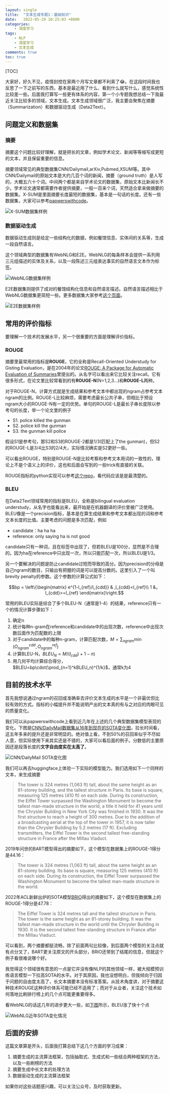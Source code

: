 ```yaml
---
layout: single
title:  "文本生成专题1：基础知识"
date:   2022-05-29 10:25:03 +0800
categories: 
    - 深度学习
tags: 
    - NLP
    - 深度学习
    - 文本生成
comments: true
toc: true
---
```


[TOC]

大家好，好久不见，疫情封控在家两个月写文章都不利索了😂。在这段时间我也反思了一下之前写的东西，基本是最近用了什么、看到什么就写什么，感觉系统性比较差一些。后面我打算写一些更有体系的内容，第一个小专题我想总结一下我最近关注比较多的领域，文本生成。文本生成领域很广泛，我主要会聚焦在摘要（Summarization）和数据驱动生成（Data2Text）。

## 问题定义和数据集

### 摘要

摘要这个问题比较好理解，就是把长的文章，例如学术论文、新闻等等缩写成更短的文本，并且保留重要的信息。

摘要领域常见的典型数据集CNN/Dailymail,arXiv,Pubmed,XSUM等。其中CNN/Dailymail的原始文本是大约几百个词的新闻，摘要（ground truth）是人写的，大概五六十个词。中间两个都是来自学术论文的数据集，原始文本比新闻长不少。学术论文通常都需要作者提供摘要，一般一百来个词，天然适合拿来做摘要的数据集。X-SUM是里面摘要长度最短的数据集，基本是一句话的长度。还有一些数据集，大家可以参考[papwerswithcode](https://paperswithcode.com/task/text-summarization)。

![X-SUM数据集样例](/assets/nlg/XSum.jpeg)

### 数据驱动生成
数据驱动生成则是给定一些结构化的数据，例如餐馆信息、实体间的关系等，生成一段自然语言。

这个领域典型的数据集有WebNLG和E2E。WebNLG的每条样本会提供一系列用三元组描述的实体及关系，以及一段陈述三元组表达事实的自然语言文本作为标签。

![WebNLG数据集样例](/assets/nlg/WebNLG.jpeg)

E2E数据集则提供了成对的餐馆结构化信息和自然语言描述。自然语言描述相比于WebNLG数据集更简短一些。更多数据集大家参考[这个页面](https://paperswithcode.com/task/data-to-text-generation)。

![E2E数据集样例](/assets/nlg/E2E.png)

## 常用的评价指标
要理解一个技术的发展水平，另一个很重要的方面是理解评价指标。

### ROUGE
摘要里最常用的指标是**ROUGE**，它的全称是Recall-Oriented Understudy for Gisting Evaluation，是在2004年的论文[ROUGE: A Package for Automatic Evaluation of Summaries](https://aclanthology.org/W04-1013/)里提出的。从名字可以看出来它比较关注recall。它有很多形式，在论文里比较常看到的有**ROUGE-N**(N=1,2,3...)和**ROUGE-L**两种。

对于ROUGE-N，计算方式就是生成结果和参考文本中都出现的ngram占参考文本ngram的比例。ROUGE-L比较麻烦，需要考虑最长公共子串，但相比于预设ngram大小的ROUGE-N有一定的优势。单句的ROUGE-L是最长子串长度除以参考句的长度，举一个论文里的例子

- S1. police killed the gunman
- S2. police kill the gunman
- S3. the gunman kill police

假设S1是参考句，那S2和S3的ROUGE-2都是1/3(匹配上了the gunman)，但S2的ROUGE-L是3/4比S3的2/4大，实际情况确实是S2更好一些。

可以看出ROUGE，特别是ROUGE-N是比较考察和参考文本用词的一致性的，理论上不是个语义上的评价，这也和后面会写到的一些trick有直接的关联。

ROUGE指标的python实现可以参考[这个repo](https://github.com/pltrdy/rouge "ROUGE in Python")，看代码应该是是最清楚的。

### BLEU
在Data2Text领域常用的指标是BLEU，全称是bilingual evaluation understudy，从名字也能看出来，最开始是在机器翻译的评价里被广泛使用。BLEU像是一个precision指标，基本是在算生成结果和参考文本都出现的词和参考文本长度的比值。主要考虑的问题是多次匹配，例如

- candidate：ha ha ha
- reference: only saying ha is not good

candidate只有一种词，且在标签中出现了，但若BLEU是100分，显然是不合理的。因为ha在reference中只出现一次，所以只能匹配一次，所以BLEU是1/3。

另一个要解决的问题是防止candidate过短而导致的高分。因为precision的分母是自己ngram的数目，只输出有把握的词是可以提高分数的。这里引入了一个叫brevity penalty的参数。这个参数的计算公式如下：

$$bp = \left\{\begin{matrix}
 e^{1-l_{ref}/l_{cdd}}  & ,l_{cdd}<l_{ref}\\
 1 &，l_{cdd}>=l_{ref}
\end{matrix}\right.$$

常用的BLEU实际是综合了多个BLEU-N（通常是1-4）的结果，reference只有一个的情况计算步骤如下：

1. 确定n
1. 统计每种n-gram在reference和candidate中的出现次数，reference中出现次数后面作为匹配数的上限
2. 对于candidate中的每种n-gram，计算匹配次数，$M = \sum_{ngram}\min(O_{ngram}^{cdd}, O_{ngram}^{ref})$
3. 计算BLEU-N，$BLEU_N=M/(l_{cdd})+1-n)$
4. 用几何平均计算综合得分，$BLEU=bp\cdot(\prod_{n=1}^kBLEU_n)^{1/k}$，通常k为4

## 目前的技术水平

首先我想说通过ngram的召回或准确率去评价文本生成的水平是一个非最优但比较有效的方式。指标的小幅提升并不能说明产出的文本真的有与之对应的肉眼可见的质量变化。

我们可以从papwerswithcode上看到近几年在上述的几个典型数据集模型表现的变化。下图是[CNN/DailyMail数据集从16年到现在的SOTA变化图](https://paperswithcode.com/sota/abstractive-text-summarization-on-cnn-daily "CNN/DailyMail SOTA变化图")，拉长时间看，这五年多来的提升还是非常明显的。绝对值上看，不到50%的召回率似乎不尽如人意，但实际使用下来其实还是不错的，大家可以看后面的例子。分数低的主要原因还是段落长度的**文字自由度实在太高了**。

![CNN/DailyMail SOTA变化图](/assets/nlg/cnn-performance.png)

我们可以再去huggingface上体验一下实际的模型能力。我们选用如下一个同样的文本，来生成摘要

> The tower is 324 metres (1,063 ft) tall, about the same height as an 81-storey building, and the tallest structure in Paris. Its base is square, measuring 125 metres (410 ft) on each side. During its construction, the Eiffel Tower surpassed the Washington Monument to become the tallest man-made structure in the world, a title it held for 41 years until the Chrysler Building in New York City was finished in 1930. It was the first structure to reach a height of 300 metres. Due to the addition of a broadcasting aerial at the top of the tower in 1957, it is now taller than the Chrysler Building by 5.2 metres (17 ft). Excluding transmitters, the Eiffel Tower is the second tallest free-standing structure in France after the Millau Viaduct.

2019年问世的BART模型得出的摘要如下，这个模型在数据集上的ROUGE-1得分是44.16：

> The tower is 324 metres (1,063 ft) tall, about the same height as an 81-storey building. Its base is square, measuring 125 metres (410 ft) on each side. During its construction, the Eiffel Tower surpassed the Washington Monument to become the tallest man-made structure in the world.

2022年ACL新鲜出炉的SOTA模型[BRIO](https://arxiv.org/abs/2203.16804v1 "BRIO: Bringing Order to Abstractive Summarization")得出的摘要如下，这个模型在数据集上的ROUGE-1得分是47.78：

> The Eiffel Tower is 324 metres tall and the tallest structure in Paris. The tower is the same height as an 81-storey building. It was the tallest man-made structure in the world until the Chrysler Building in 1930. It is the second tallest free-standing structure in France after the Millau Viaduct.

可以看到，两个摘要都挺流畅，除了前面两句比较像，到后面两个模型的关注点就有点分叉了，BART更关注原文的开头部分，BRIO还带到了结尾的信息，但就这个例子看很难说哪个好。

我觉得这个领域很有意思的一点是它并没有像NLP的其他领域一样，被大规模预训练语言模型一下拉高SOTA的水平。对于其原因，我也没想明白，但我倾向于归因于问题的自由度太高了，长文本摘要本没有标准答案。从技术角度讲，对于摘要这种技术ROUGE这种评价体系可能已经不适用了；而对于从业者，关注这个技术如何落地比刷排行榜上的几个点可能更重要得多。

看WebNLG的话这几年的进步更大一些，如[下图](https://paperswithcode.com/sota/data-to-text-generation-on-webnlg, "WebNLG近年SOTA变化情况")所示，BLEU涨了快十个点

![WebNLG近年SOTA变化情况](/assets/nlg/webnlg-performance.png)

## 后面的安排
这篇文章算是开头，后面我打算总结下这几个方面的学习成果：

1. 摘要生成的主流算法框架，包括抽取式、生成式和一些结合两种框架的方法，以及一些刷榜的方法
2. 摘要生成中长文本的处理方法
3. 数据驱动生成的主流算法框架

如果你对这些话题感兴趣，可以关注公众号，及时获取更新。